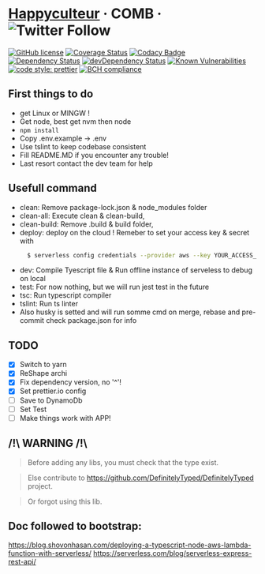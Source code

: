 # [Happyculteur](https://www.happyculteur.co/) &middot; COMB &middot; ![Twitter Follow](https://img.shields.io/twitter/follow/happyculteur_.svg?style=social&label=Follow)
[![GitHub license](https://img.shields.io/badge/license-AGPL%20v3-blue.svg)](https://github.com/happyculteur/comb/blob/master/LICENSE.md)
[![Coverage Status](https://coveralls.io/repos/github/happyculteur/comb/badge.svg?branch=master)](https://coveralls.io/github/happyculteur/comb?branch=master)
[![Codacy Badge](https://api.codacy.com/project/badge/Grade/5abf1e5b493140b79797ccc307fe9b3c)](https://www.codacy.com/app/happyculteur/comb?utm_source=github.com&amp;utm_medium=referral&amp;utm_content=happyculteur/comb&amp;utm_campaign=Badge_Grade)
<a href="https://david-dm.org/happyculteur/comb"><img src="https://david-dm.org/happyculteur/comb.svg" alt="Dependency Status"></a>
<a href="https://david-dm.org/happyculteur/comb/?type=dev"><img src="https://david-dm.org/happyculteur/comb/dev-status.svg" alt="devDependency Status"></a>
[![Known Vulnerabilities](https://snyk.io/test/github/happyculteur/comb/badge.svg)](https://snyk.io/test/github/happyculteur/comb)
[![code style: prettier](https://img.shields.io/badge/code_style-prettier-ff69b4.svg)](https://github.com/prettier/prettier)
[![BCH compliance](https://bettercodehub.com/edge/badge/happyculteur/comb?branch=master)](https://bettercodehub.com/)

## First things to do
  * get Linux or MINGW !
  * Get node, best get nvm then node
  * ```npm install```
  * Copy .env.example -> .env
  * Use tslint to keep codebase consistent
  * Fill README.MD if you encounter any trouble!
  * Last resort contact the dev team for help

## Usefull command
* clean: Remove package-lock.json & node_modules folder 
* clean-all: Execute clean & clean-build,
* clean-build: Remove .build & build folder,
* deploy: deploy on the cloud ! Remeber to set your access key & secret with
  ```bash
    $ serverless config credentials --provider aws --key YOUR_ACCESS_KEY --secret YOUR_SECRET_KEY
  ```
* dev: Compile Tyescript file & Run offline instance of serveless to debug on local
* test: For now nothing, but we will run jest test in the future
* tsc: Run typescript compiler
* tslint: Run ts linter
* Also husky is setted and will run somme cmd on merge, rebase and pre-commit check package.json for info

## TODO
 * [X] Switch to yarn
 * [X] ReShape archi
 * [X] Fix dependency version, no '^'!
 * [X] Set prettier.io config
 * [ ] Save to DynamoDb
 * [ ] Set Test
 * [ ] Make things work with APP!

## /!\ WARNING /!\
> Before adding any libs, you must check that the type exist.

> Else contribute to https://github.com/DefinitelyTyped/DefinitelyTyped project.

> Or forgot using this lib.

## Doc followed to bootstrap:
https://blog.shovonhasan.com/deploying-a-typescript-node-aws-lambda-function-with-serverless/
https://serverless.com/blog/serverless-express-rest-api/
